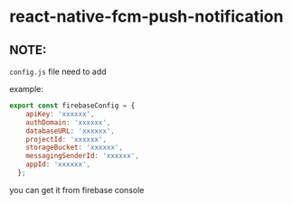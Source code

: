 # react-native-fcm-push-notification

## NOTE: 

```config.js``` file need to add

example:
```js
export const firebaseConfig = {
    apiKey: 'xxxxxx',
    authDomain: 'xxxxxx',
    databaseURL: 'xxxxxx',
    projectId: 'xxxxxx',
    storageBucket: 'xxxxxx',
    messagingSenderId: 'xxxxxx',
    appId: 'xxxxxx',
  };
  ```

you can get it from firebase console